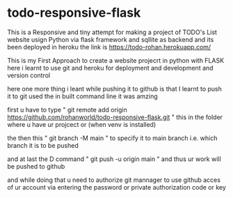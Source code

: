 # todo-responsive-flask
This is a Responsive and tiny attempt for making a project of TODO's List website usign Python via flask framework and sqllite as backend and its been deployed in heroku the link is    https://todo-rohan.herokuapp.com/


This is my First Approach to create a website projecrt in python with FLASK 
here i learnt to use git and heroku
for deployment and development and version control


here one more thing i leant while pushing it to github is that I learnt to push it to git used the in built command line
it was amzing

first u have to type " git remote add origin https://github.com/rohanworld/todo-responsive-flask.git "  this in the folder where u have ur projcect or (when venv is installed)

the then this " git branch -M main " to specify  it to main branch i.e. which branch it is to be pushed

and at last the D command " git push -u origin main " and thus ur work will be pushed to github

and while doing that u need to authorize git mannager to use github acces of ur account via entering the password or private authorization code or key

